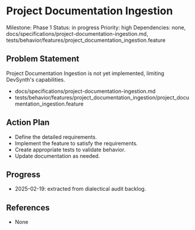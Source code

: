 # Project Documentation Ingestion
Milestone: Phase 1
Status: in progress
Priority: high
Dependencies: none, docs/specifications/project-documentation-ingestion.md, tests/behavior/features/project_documentation_ingestion.feature

## Problem Statement
Project Documentation Ingestion is not yet implemented, limiting DevSynth's capabilities.

- docs/specifications/project-documentation-ingestion.md
- tests/behavior/features/project_documentation_ingestion/project_documentation_ingestion.feature

## Action Plan
- Define the detailed requirements.
- Implement the feature to satisfy the requirements.
- Create appropriate tests to validate behavior.
- Update documentation as needed.

## Progress
- 2025-02-19: extracted from dialectical audit backlog.

## References
- None
